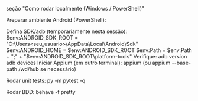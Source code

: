 

seção "Como rodar localmente (Windows / PowerShell)"

Preparar ambiente Android (PowerShell):

Defina SDK/adb (temporariamente nesta sessão): $env:ANDROID_SDK_ROOT = "C:\Users<seu_usuario>\AppData\Local\Android\Sdk" $env:ANDROID_HOME = $env:ANDROID_SDK_ROOT $env:Path = $env:Path + ";" + "$env:ANDROID_SDK_ROOT\platform-tools"
Verifique: adb version adb devices
Iniciar Appium (em outro terminal): appium (ou appium --base-path /wd/hub se necessário)

Rodar unit tests: py -m pytest -q

Rodar BDD: behave -f pretty